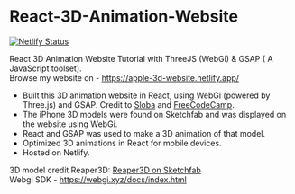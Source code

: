 # React-3D-Animation-Website  
[![Netlify Status](https://api.netlify.com/api/v1/badges/ad4f3c5a-1e28-40c9-90b4-99efcaaf0d51/deploy-status)](https://app.netlify.com/sites/apple-3d-website/deploys)  

React 3D Animation Website Tutorial with ThreeJS (WebGi) &amp; GSAP ( A JavaScript toolset).   
Browse my website on - https://apple-3d-website.netlify.app/

- Built this 3D animation website in React, using WebGi (powered by Three.js) and GSAP. Credit to [Sloba](https://github.com/bobangajicsm) and [FreeCodeCamp](https://youtube.com/freecodecamp).
- The iPhone 3D models were found on Sketchfab and was displayed on the website using WebGi. 
- React and GSAP was used to make a 3D animation of that model. 
- Optimized 3D animations in React for mobile devices. 
- Hosted on Netlify.

3D model credit Reaper3D: [Reaper3D on Sketchfab](https://sketchfab.com/3d-models/iphone-13-pro-max-4f92b60d824a42c89bbf1833374c4f73)   
Webgi SDK - https://webgi.xyz/docs/index.html
